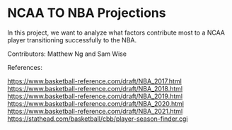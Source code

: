 # NCAA TO NBA Projections

In this project, we want to analyze what factors contribute most to a NCAA player transitioning successfully to the NBA. 

Contributors: Matthew Ng and Sam Wise

References:

https://www.basketball-reference.com/draft/NBA_2017.html
https://www.basketball-reference.com/draft/NBA_2018.html
https://www.basketball-reference.com/draft/NBA_2019.html
https://www.basketball-reference.com/draft/NBA_2020.html
https://www.basketball-reference.com/draft/NBA_2021.html
https://stathead.com/basketball/cbb/player-season-finder.cgi